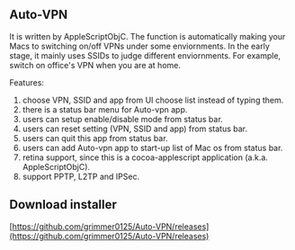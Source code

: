 ## Auto-VPN

It is written by AppleScriptObjC. The function is automatically making your Macs to switching on/off VPNs under some enviornments. In the early stage, it mainly uses SSIDs to judge different enviornments. For example, switch on office's VPN when you are at home. 

Features:

1. choose VPN, SSID and app from UI choose list instead of typing them.
2. there is a status bar menu for Auto-vpn app.
3. users can setup enable/disable mode from status bar.
4. users can reset setting (VPN, SSID and app) from status bar.
5. users can quit this app from status bar.
6. users can add Auto-vpn app to start-up list of Mac os from status bar.
7. retina support, since this is a cocoa-applescript application (a.k.a. AppleScriptObjC). 
8. support PPTP, L2TP and IPSec.

## Download installer
[https://github.com/grimmer0125/Auto-VPN/releases](https://github.com/grimmer0125/Auto-VPN/releases)
